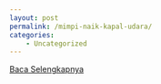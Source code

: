 ```yaml
---
layout: post
permalink: /mimpi-naik-kapal-udara/
categories:
    - Uncategorized
---
```


[Baca Selengkapnya](/10)